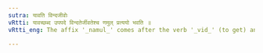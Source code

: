 ```yaml
---
sutra: यावति विन्दजीवोः
vRtti: यावच्छब्द उपपदे विन्दतेर्जीवतेश्च णमुल् प्रत्ययो भवति ॥
vRtti_eng: The affix '_namul_' comes after the verb '_vid_' (to get) and '_jiv_', (to live), when the word '_yavat_' is combined with them.

---
```

